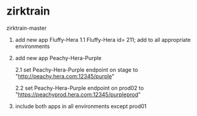 # zirktrain
zirktrain-master
1. add new app Fluffy-Hera
1.1 Fluffy-Hera id= 211; add to all appropriate environments
2. add new app Peachy-Hera-Purple
	
	2.1 set Peachy-Hera-Purple endpoint on stage to "http://peachy.hera.com:12345/purple"
	
	2.2 set Peachy-Hera-Purple endpoint on prod02 to "https://peachyprod.hera.com:12345/purpleprod"
3. include both apps in all environments except prod01
